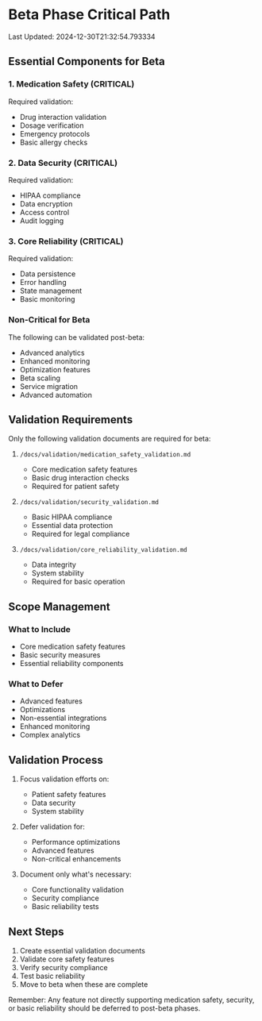 # Beta Phase Critical Path
Last Updated: 2024-12-30T21:32:54.793334

## Essential Components for Beta

### 1. Medication Safety (CRITICAL)
Required validation:
- Drug interaction validation
- Dosage verification
- Emergency protocols
- Basic allergy checks

### 2. Data Security (CRITICAL)
Required validation:
- HIPAA compliance
- Data encryption
- Access control
- Audit logging

### 3. Core Reliability (CRITICAL)
Required validation:
- Data persistence
- Error handling
- State management
- Basic monitoring

### Non-Critical for Beta
The following can be validated post-beta:
- Advanced analytics
- Enhanced monitoring
- Optimization features
- Beta scaling
- Service migration
- Advanced automation

## Validation Requirements

Only the following validation documents are required for beta:

1. `/docs/validation/medication_safety_validation.md`
   - Core medication safety features
   - Basic drug interaction checks
   - Required for patient safety

2. `/docs/validation/security_validation.md`
   - Basic HIPAA compliance
   - Essential data protection
   - Required for legal compliance

3. `/docs/validation/core_reliability_validation.md`
   - Data integrity
   - System stability
   - Required for basic operation

## Scope Management

### What to Include
- Core medication safety features
- Basic security measures
- Essential reliability components

### What to Defer
- Advanced features
- Optimizations
- Non-essential integrations
- Enhanced monitoring
- Complex analytics

## Validation Process

1. Focus validation efforts on:
   - Patient safety features
   - Data security
   - System stability

2. Defer validation for:
   - Performance optimizations
   - Advanced features
   - Non-critical enhancements

3. Document only what's necessary:
   - Core functionality validation
   - Security compliance
   - Basic reliability tests

## Next Steps

1. Create essential validation documents
2. Validate core safety features
3. Verify security compliance
4. Test basic reliability
5. Move to beta when these are complete

Remember: Any feature not directly supporting medication safety, security, or basic reliability should be deferred to post-beta phases.
